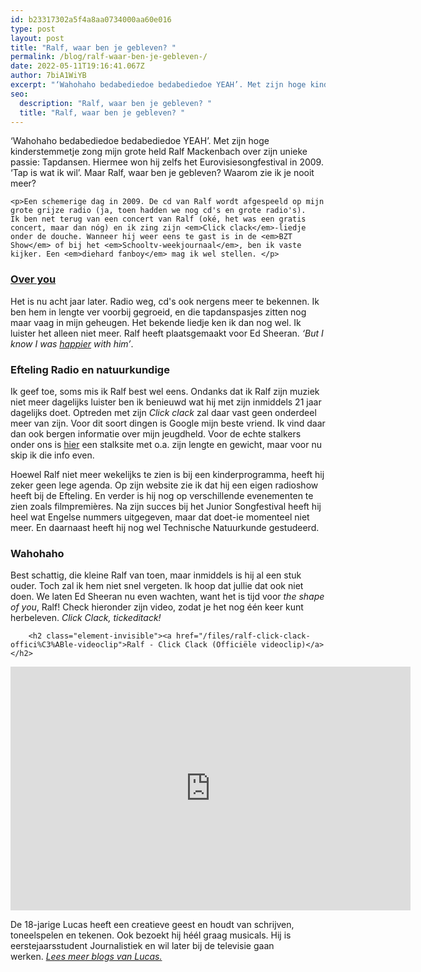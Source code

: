 ```yaml
---
id: b23317302a5f4a8aa0734000aa60e016
type: post
layout: post
title: "Ralf, waar ben je gebleven? "
permalink: /blog/ralf-waar-ben-je-gebleven-/
date: 2022-05-11T19:16:41.067Z
author: 7biA1WiYB
excerpt: "‘Wahohaho bedabediedoe bedabediedoe YEAH’. Met zijn hoge kinderstemmetje zong mijn grote held Ralf Mackenbach over zijn unieke passie: Tapdansen. Hiermee won hij zelfs het Eurovisiesongfestival in 2009. ‘Tap is wat ik wil’. Maar Ralf, waar ben je gebleven? Waarom zie ik je nooit meer?   "
seo:
  description: "Ralf, waar ben je gebleven? "
  title: "Ralf, waar ben je gebleven? "
---
```

‘Wahohaho bedabediedoe bedabediedoe YEAH’. Met zijn hoge kinderstemmetje zong mijn grote held Ralf Mackenbach over zijn unieke passie: Tapdansen. Hiermee won hij zelfs het Eurovisiesongfestival in 2009. ‘Tap is wat ik wil’. Maar Ralf, waar ben je gebleven? Waarom zie ik je nooit meer?   

    <p>Een schemerige dag in 2009. De cd van Ralf wordt afgespeeld op mijn grote grijze radio (ja, toen hadden we nog cd's en grote radio's). Ik ben net terug van een concert van Ralf (oké, het was een gratis concert, maar dan nóg) en ik zing zijn <em>Click clack</em>-liedje onder de douche. Wanneer hij weer eens te gast is in de <em>BZT Show</em> of bij het <em>Schooltv-weekjournaal</em>, ben ik vaste kijker. Een <em>diehard fanboy</em> mag ik wel stellen. </p>
<h3><a href="https://www.youtube.com/watch?v=FUu5qPE9CDI" strong="">Over you</a> </h3>
<p>Het is nu acht jaar later. Radio weg, cd's ook nergens meer te bekennen. Ik ben hem in lengte ver voorbij gegroeid, en die tapdanspasjes zitten nog maar vaag in mijn geheugen. Het bekende liedje ken ik dan nog wel. Ik luister het alleen niet meer. Ralf heeft plaatsgemaakt voor Ed Sheeran.<em> ‘But I know I was <a href="https://www.youtube.com/watch?v=8TpcBDJZsJA" target="_blank">happier</a> with him’</em>. </p>
<h3>Efteling Radio en natuurkundige</h3>
<p>Ik geef toe, soms mis ik Ralf best wel eens. Ondanks dat ik Ralf zijn muziek niet meer dagelijks luister ben ik benieuwd wat hij met zijn inmiddels 21 jaar dagelijks doet. Optreden met zijn <em>Click clack</em> zal daar vast geen onderdeel meer van zijn. Voor dit soort dingen is Google mijn beste vriend. Ik vind daar dan ook bergen informatie over mijn jeugdheld. Voor de echte stalkers onder ons is <a href="http://taddlr.com/nl/celebrity/ralf-mackenbach/" target="_blank">hier</a> een stalksite met o.a. zijn lengte en gewicht, maar voor nu skip ik die info even.</p>
<p>Hoewel Ralf niet meer wekelijks te zien is bij een kinderprogramma, heeft hij zeker geen lege agenda. Op zijn website zie ik dat hij een eigen radioshow heeft bij de Efteling. En verder is hij nog op verschillende evenementen te zien zoals filmpremières. Na zijn succes bij het Junior Songfestival heeft hij heel wat Engelse nummers uitgegeven, maar dat doet-ie momenteel niet meer. En daarnaast heeft hij nog wel Technische Natuurkunde gestudeerd.</p>
<h3>Wahohaho</h3>
<p>Best schattig, die kleine Ralf van toen, maar inmiddels is hij al een stuk ouder. Toch zal ik hem niet snel vergeten. Ik hoop dat jullie dat ook niet doen. We laten Ed Sheeran nu even wachten, want het is tijd voor <em>the shape of you</em>, Ralf! Check hieronder zijn video, zodat je het nog één keer kunt herbeleven. <em>Click Clack, tickeditack!</em></p>
<p><div class="media media-element-container media-default"><div id="file-418788" class="file file-video file-video-youtube">

        <h2 class="element-invisible"><a href="/files/ralf-click-clack-offici%C3%ABle-videoclip">Ralf - Click Clack (Officiële videoclip)</a></h2>
    
  
  <div class="content">
    <div class="media-youtube-video file media-element file-default media-youtube-1">
  <iframe class="media-youtube-player" width="640" height="390" title="Ralf - Click Clack (Officiële videoclip)" src="https://www.youtube.com/embed/fhrYAIycsBE?wmode=opaque&controls=" name="Ralf - Click Clack (Officiële videoclip)" frameborder="0" allowfullscreen="">Video van Ralf - Click Clack (Officiële videoclip)</iframe>
</div>
  </div>

  
</div>
</div>
<p>De 18-jarige Lucas heeft een creatieve geest en houdt van schrijven, toneelspelen en tekenen. Ook bezoekt hij héél graag musicals. Hij is eerstejaarsstudent Journalistiek en wil later bij de televisie gaan werken. <em><a href="https://original.sevendays.nl/users/lucas-versteeg">Lees meer blogs van Lucas.</a></em></p>  
